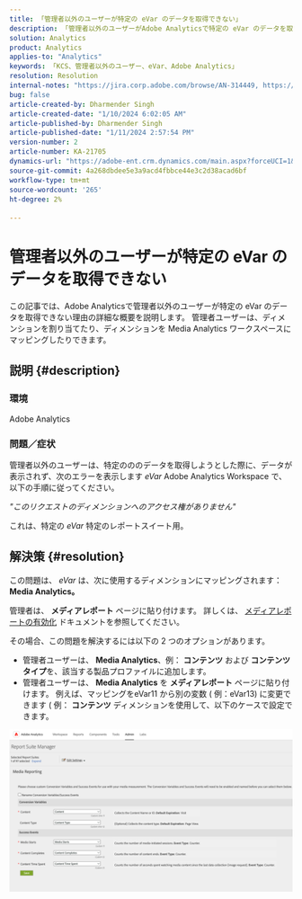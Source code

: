 ```yaml
---
title: 「管理者以外のユーザーが特定の eVar のデータを取得できない」
description: 「管理者以外のユーザーがAdobe Analyticsで特定の eVar のデータを取得する方法を説明します。 管理者ユーザーは、ディメンションを Media Analytics ワークスペースに割り当てたり、マッピングしたりできます。」
solution: Analytics
product: Analytics
applies-to: "Analytics"
keywords: 「KCS、管理者以外のユーザー、eVar、Adobe Analytics」
resolution: Resolution
internal-notes: "https://jira.corp.adobe.com/browse/AN-314449, https://jira.corp.adobe.com/browse/AN-288651"
bug: false
article-created-by: Dharmender Singh
article-created-date: "1/10/2024 6:02:05 AM"
article-published-by: Dharmender Singh
article-published-date: "1/11/2024 2:57:54 PM"
version-number: 2
article-number: KA-21705
dynamics-url: "https://adobe-ent.crm.dynamics.com/main.aspx?forceUCI=1&pagetype=entityrecord&etn=knowledgearticle&id=f33c4ac5-7daf-ee11-a569-6045bd0065b6"
source-git-commit: 4a268dbdee5e3a9acd4fbbce44e3c2d38acad6bf
workflow-type: tm+mt
source-wordcount: '265'
ht-degree: 2%

---
```


# 管理者以外のユーザーが特定の eVar のデータを取得できない


この記事では、Adobe Analyticsで管理者以外のユーザーが特定の eVar のデータを取得できない理由の詳細な概要を説明します。 管理者ユーザーは、ディメンションを割り当てたり、ディメンションを Media Analytics ワークスペースにマッピングしたりできます。

## 説明 {#description}


### <b>環境</b>

Adobe Analytics

### <b>問題／症状</b>

管理者以外のユーザーは、特定のののデータを取得しようとした際に、データが表示されず、次のエラーを表示します *eVar* Adobe Analytics Workspace で、以下の手順に従ってください。

*&quot;このリクエストのディメンションへのアクセス権がありません&quot;*

これは、特定の *eVar* 特定のレポートスイート用。


## 解決策 {#resolution}


この問題は、 *eVar* は、次に使用するディメンションにマッピングされます： <b>Media Analytics。 </b>

管理者は、 <b>メディアレポート</b> ページに貼り付けます。 詳しくは、 [メディアレポートの有効化](https://experienceleague.adobe.com/docs/media-analytics/using/media-reports/media-reports-enable.html?lang=en) ドキュメントを参照してください。

その場合、この問題を解決するには以下の 2 つのオプションがあります。

- 管理者ユーザーは、 <b>Media Analytics</b>、例： <b>コンテンツ</b> および <b>コンテンツタイプ</b>を、該当する製品プロファイルに追加します。
- 管理者ユーザーは、 <b>Media Analytics</b> を <b>メディアレポート</b> ページに貼り付けます。 例えば、マッピングをeVar11 から別の変数 ( 例：eVar13) に変更できます ( 例： <b>コンテンツ</b> ディメンションを使用して、以下のケースで設定できます。


![](assets/c3c48629-06e0-ed11-a7c7-6045bd006e5a.png)
